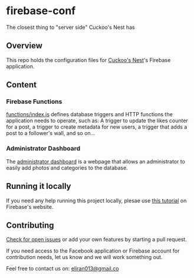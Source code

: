 # firebase-conf
The closest thing to "server side" Cuckoo's Nest has

## Overview
This repo holds the configuration files for [Cuckoo's Nest](https://github.com/cuckoos-nest/cuckoos-nest)'s Firebase application.

## Content
### Firebase Functions
[functions/index.js](https://github.com/cuckoos-nest/firebase-conf/blob/master/functions/index.js) defines database triggers and HTTP functions the application needs to operate, such as: A trigger to update the likes counter for a post, a trigger to create metadata for new users, a trigger that adds a post to a follower's wall, and so on...

### Administrator Dashboard
The [administrator dashboard](https://github.com/cuckoos-nest/firebase-conf/tree/master/public) is a webpage that allows an administrator to easily add photos and categories to the database.

## Running it locally
If you need any help running this project locally, plesae use [this tutorial](https://firebase.google.com/docs/functions/local-emulator) on Firebase's website.

## Contributing
[Check for open issues](https://github.com/cuckoos-nest/firebase-conf/issues) or add your own features by starting a pull request.

If you need access to the Facebook application or Firebase account for contribution needs, let us know and we will work something out.

Feel free to contact us on: eliran013@gmail.co
